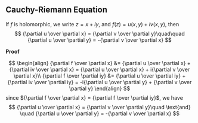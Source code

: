 ## Cauchy-Riemann Equation

If $f$ is holomorphic, we write $z=x+iy$, and $f(z) = u(x,y) + iv(x,y)$, then
$$
{\partial u \over \partial x} = {\partial v \over \partial y}\quad\quad {\partial u \over \partial y} = -{\partial v \over \partial x}
$$

**Proof**

$$
\begin{align}
{\partial f \over \partial x} &= {\partial u \over \partial x} + {\partial iv \over \partial x} = {\partial u \over \partial x} + i{\partial v \over \partial x}\\
{\partial f \over \partial iy} &= {\partial u \over \partial iy} + {\partial iv \over \partial iy} = -i{\partial u \over \partial y} + {\partial v \over \partial y}
\end{align}
$$
since ${\partial f \over \partial x} = {\partial f \over \partial iy}$, we have
$$
{\partial u \over \partial x} = {\partial v \over \partial y}\quad \text{and} \quad {\partial u \over \partial y} = -{\partial v \over \partial x}
$$

